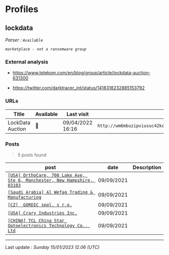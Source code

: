 # Profiles

## **lockdata**


_Parser : `Available`_

_`marketplace - not a ransomware group`_

### External analysis
- https://www.telekom.com/en/blog/group/article/lockdata-auction-631300

- https://twitter.com/darktracer_int/status/1418318232885153792

### URLs
| Title | Available | Last visit | fqdn | Screenshot 
|---|---|---|---|---|
| LockData Auction | 🔴 | 09/04/2022 16:16 | `http://wm6mbuzipviusuc42kcggzkdpbhuv45sn7olyamy6mcqqked3waslbqd.onion` | ❌ | 

### Posts

> 5 posts found

| post | date | Description
|---|---|---|
| [`[USA] OrthoCare, 700 Lake Ave, Ste 6, Manchester, New Hampshire, 03103`](https://google.com/search?q=%5BUSA%5D+OrthoCare%2C+700+Lake+Ave%2C+Ste+6%2C+Manchester%2C+New+Hampshire%2C+03103) | 09/09/2021 |   |
| [`[Saudi Arabia] Al Wefag Trading & Manufacturing`](https://google.com/search?q=%5BSaudi+Arabia%5D+Al+Wefag+Trading+%26+Manufacturing) | 09/09/2021 |   |
| [`[CZ]  GORDIC spol. s r.o.`](https://google.com/search?q=%5BCZ%5D++GORDIC+spol.+s+r.o.) | 09/09/2021 |   |
| [`[USA] Crary Industries Inc.`](https://google.com/search?q=%5BUSA%5D+Crary+Industries+Inc.) | 09/09/2021 |   |
| [`[CHINA] TCL China Star Optoelectronics Technology Co., Ltd`](https://google.com/search?q=%5BCHINA%5D+TCL+China+Star+Optoelectronics+Technology+Co.%2C+Ltd) | 09/09/2021 |   |

 --- 


Last update : _Sunday 15/01/2023 12.06 (UTC)_
